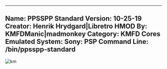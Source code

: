 -----------------------
Name: PPSSPP Standard
Version: 10-25-19
Creator: Henrik Hrydgard|Libretro
HMOD By: KMFDManic|madmonkey
Category: KMFD Cores
Emulated System: Sony: PSP
Command Line: /bin/ppsspp-standard
-----------------------
![km](https://i.imgur.com/mynGazp.png)
